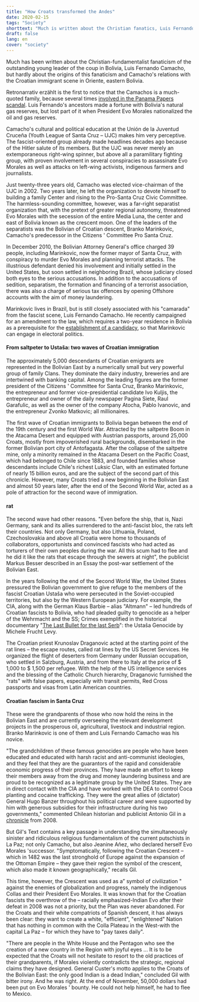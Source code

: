 ```yaml
---
title: "How Croats transformed the Andes"
date: 2020-02-15
tags: "Society"
shorttext: "Much is written about the Christian fanatics, Luis Fernando Camacho, the origins of fanaticism is concealed."
draft: false
lang: en
cover: "society"
---
```


Much has been written about the Christian-fundamentalist fanaticism of the outstanding young leader of the coup in Bolivia, Luis Fernando Camacho, but hardly about the origins of this fanaticism and Camacho's relations with the Croatian immigrant scene in Oriente, eastern Bolivia.

Retronarrativ erzählt is the first to notice that the Camachos is a much-quoted family, because several times [involved in the Panama Papers scandal](https://www.rosario3.com/politica/Entre-la-Biblia-y-los-Panama-Papers-quien-es-Luis-Fernando-Camacho-un-Bolsonaro-para-Bolivia-20191111-0014.html "Entre la Biblia y los Panamá Papers, quién es Luis Fernando Camacho: ¿un 'Bolsonaro' para Bolivia?"). Luis Fernando's ancestors made a fortune with Bolivia's natural gas reserves, but lost part of it when President Evo Morales nationalized the oil and gas reserves.

Camacho's cultural and political education at the Unión de la Juventud Cruceña (Youth League of Santa Cruz – UJC) makes him very perceptive. The fascist-oriented group already made headlines decades ago because of the Hitler salute of its members. But the UJC was never merely an extemporaneous right-wing spinner, but above all a paramilitary fighting group, with proven involvement in several conspiracies to assassinate Evo Morales as well as attacks on left-wing activists, indigenous farmers and journalists.

Just twenty-three years old, Camacho was elected vice-chairman of the UJC in 2002. Two years later, he left the organization to devote himself to building a family Center and rising to the Pro-Santa Cruz Civic Committee. The harmless-sounding committee, however, was a far-right separatist organization that, with the pretext of greater regional autonomy, threatened Evo Morales with the secession of the entire Media Luna, the center and east of Bolivia known as the crescent moon. One of the leaders of the separatists was the Bolivian of Croatian descent, Branko Marinkovic, Camacho's predecessor in the Citizens ' Committee Pro Santa Cruz.

In December 2010, the Bolivian Attorney General's office charged 39 people, including Marinkovic, now the former mayor of Santa Cruz, with conspiracy to murder Evo Morales and planning terrorist attacks. The illustrious defendant denied his involvement and initially settled in the United States, but soon settled in neighboring Brazil, whose judiciary closed both eyes to the serious accusations. In addition to the accusations of sedition, separatism, the formation and financing of a terrorist association, there was also a charge of serious tax offences by opening Offshore accounts with the aim of money laundering.

Marinkovic lives in Brazil, but is still closely associated with his "camarada" from the fascist scene, Luis Fernando Camacho. He recently campaigned for an amendment to the law, which requires a two-year residence in Bolivia as a prerequisite for the [establishment of a candidacy](https://www.paginasiete.bo/nacional/2019/11/20/camacho-sobre-branko-no-puede-postular-ningun-cargo-publico-238056.html "Camacho sobre Branko: No puede postular a ningún cargo público"), so that Marinkovic can engage in electoral politics.

#### From saltpeter to Ustaša: two waves of Croatian immigration

The approximately 5,000 descendants of Croatian emigrants are represented in the Bolivian East by a numerically small but very powerful group of family Clans. They dominate the dairy industry, breweries and are intertwined with banking capital. Among the leading figures are the former president of the Citizens ' Committee for Santa Cruz, Branko Marinkovic, the entrepreneur and former vice-presidential candidate Ivo Kuljis, the entrepreneur and owner of the daily newspaper Pagina Siete, Raul Garafulic, as well as the owner of the company Atocha, Pablo Ivanovic, and the entrepreneur Zvonko Matkovic; all millionaires.

The first wave of Croatian immigrants to Bolivia began between the end of the 19th century and the first World War.  Attracted by the saltpetre Boom in the Atacama Desert and equipped with Austrian passports, around 25,000 Croats, mostly from impoverished rural backgrounds, disembarked in the former Bolivian port city of Antofagasta. After the collapse of the saltpetre mine, only a minority remained in the Atacama Desert on the Pacific Coast, which had belonged to Chile since 1883, and founded families whose descendants include Chile's richest Luksic Clan, with an estimated fortune of nearly 15 billion euros, and are the subject of the second part of this chronicle. However, many Croats tried a new beginning in the Bolivian East and almost 50 years later, after the end of the Second World War, acted as a pole of attraction for the second wave of immigration.

#### rat

The second wave had other reasons. "Even before the ship, that is, Nazi Germany, sank and its allies surrendered to the anti-fascist bloc, the rats left their countries. Not only Germany, but also Lithuania, Poland, Czechoslovakia and above all Croatia were home to thousands of collaborators, opportunists and convinced fascists who had acted as torturers of their own peoples during the war. All this scum had to flee and he did it like the rats that escape through the sewers at night", the publicist Markus Besser described in an Essay the post-war settlement of the Bolivian East.

In the years following the end of the Second World War, the United States pressured the Bolivian government to give refuge to the members of the fascist Croatian Ustaša who were persecuted in the Soviet-occupied territories, but also by the Western European judiciary. For example, the CIA, along with the German Klaus Barbie – alias "Altmann" – led hundreds of Croatian fascists to Bolivia, who had pleaded guilty to genocide as a helper of the Wehrmacht and the SS; Crimes exemplified in the historical documentary "[The Last Bullet for the last Serb](https://www.tandfonline.com/doi/abs/10.1080/00905990903239174 "'The Last Bullet for the Last Serb' 1. The Ustaša Genocide against Serbs: 1941–19452")": the Ustaša Genocide by Michele Frucht Levy.

The Croatian priest Krunoslav Draganovic acted at the starting point of the rat lines – the escape routes, called rat lines by the US Secret Services. He organized the flight of deserters from Germany under Russian occupation, who settled in Salzburg, Austria, and from there to Italy at the price of $ 1,000 to $ 1,500 per refugee. With the help of the US intelligence services and the blessing of the Catholic Church hierarchy, Draganovic furnished the "rats" with false papers, especially with transit permits, Red Cross passports and visas from Latin American countries.

#### Croatian fascism in Santa Cruz

These were the grandparents of those who now hold the reins in the Bolivian East and are currently overseeing the relevant development projects in the prosperous oil, agricultural, livestock and industrial region. Branko Marinkovic is one of them and Luis Fernando Camacho was his novice.

"The grandchildren of these famous genocides are people who have been educated and educated with harsh racist and anti-communist ideologies, and they feel that they are the guarantors of the rapid and considerable economic progress of their provinces. They have made an effort to keep their members away from the drug and money laundering business and are proud to be recognized as a legitimate group by the United States. They are in direct contact with the CIA and have worked with the DEA to control Coca planting and cocaine trafficking. They were the great allies of (dictator) General Hugo Banzer throughout his political career and were supported by him with generous subsidies for their infrastructure during his two governments," commented Chilean historian and publicist Antonio Gil in a [chronicle](https://www.elmostrador.cl/noticias/opinion/2008/02/02/el-grupo-croata-y-la-desintegracion-de-bolivia/ "El Grupo Croata y la desintegración de Bolivia") from 2008.

But Gil's Text contains a key passage in understanding the simultaneously sinister and ridiculous religious fundamentalism of the current putschists in La Paz; not only Camacho, but also Jeanine Añez, who declared herself Evo Morales 'successor. "Symptomatically, following the Croatian Crescent – which in 1482 was the last stronghold of Europe against the expansion of the Ottoman Empire – they gave their region the symbol of the crescent, which also made it known geographically," recalls Gil.

This time, however, the Crescent was used as a” symbol of civilization " against the enemies of globalization and progress, namely the indigenous Collas and their President Evo Morales. It was known that for the Croatian fascists the overthrow of the – racially emphasized-Indian Evo after their defeat in 2008 was not a priority, but the Plan was never abandoned. For the Croats and their white compatriots of Spanish descent, it has always been clear: they want to create a white, "efficient", "enlightened" Nation that has nothing in common with the Colla Plateau in the West-with the capital La Paz – for which they have to "pay taxes daily".

"There are people in the White House and the Pentagon who see the creation of a new country in the Region with joyful eyes ... It is to be expected that the Croats will not hesitate to resort to the old practices of their grandparents, if Morales violently contradicts the strategic, regional claims they have designed. General Custer's motto applies to the Croats of the Bolivian East: the only good Indian is a dead Indian," concluded Gil with bitter irony. And he was right. At the end of November, 50,000 dollars had been put on Evo Morales ' bounty. He could not help himself, he had to flee to Mexico.
